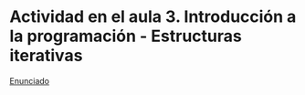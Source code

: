 # Actividad en el aula 3. Introducción a la programación -  Estructuras iterativas


[Enunciado](https://docs.google.com/document/d/1wbAoWUTY2HSCCxIxsOqIJjteynm455EF/preview)


